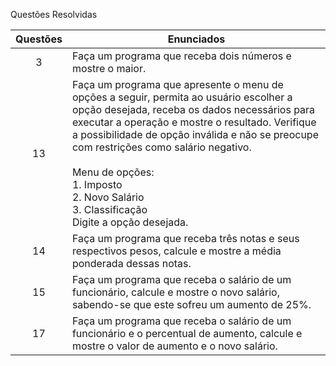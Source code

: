 Questões Resolvidas 

| Questões | Enunciados |
| :-------------: | ------------- |
| 3 | Faça um programa que receba dois números e mostre o maior. |
| 13 | Faça um programa que apresente o menu de opções a seguir, permita ao usuário escolher a opção desejada, receba os dados necessários para executar a operação e mostre o resultado. Verifique a possibilidade de opção inválida e não se preocupe com restrições como salário negativo. <br> <br> Menu de opções: <br> 1. Imposto <br> 2. Novo Salário <br> 3. Classificação <br> Digite a opção desejada.|
| 14 | Faça um programa que receba três notas e seus respectivos pesos, calcule e mostre a média ponderada dessas notas. | 
| 15 | Faça um programa que receba o salário de um funcionário, calcule e mostre o novo salário, sabendo-se que este sofreu um aumento de 25%. | 
| 17 | Faça um programa que receba o salário de um funcionário e o percentual de aumento, calcule e mostre o valor de aumento e o novo salário. |

